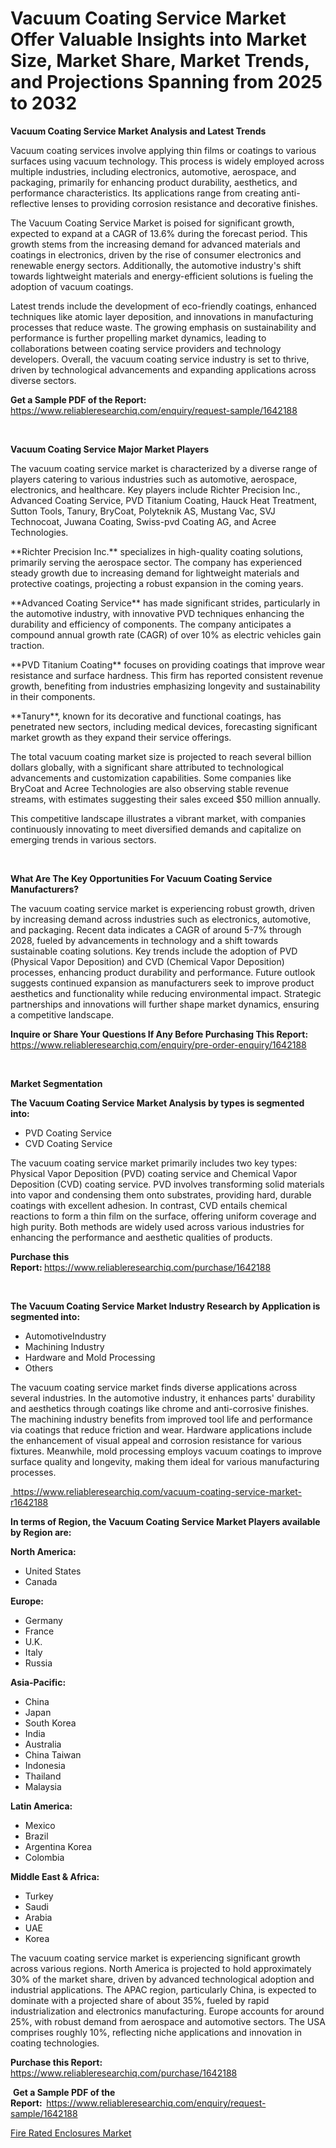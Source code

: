 <p><h1>Vacuum Coating Service Market Offer Valuable Insights into Market Size, Market Share, Market Trends, and Projections Spanning from 2025 to 2032</h1></p><p><strong>Vacuum Coating Service Market Analysis and Latest Trends</strong></p>
<p><p>Vacuum coating services involve applying thin films or coatings to various surfaces using vacuum technology. This process is widely employed across multiple industries, including electronics, automotive, aerospace, and packaging, primarily for enhancing product durability, aesthetics, and performance characteristics. Its applications range from creating anti-reflective lenses to providing corrosion resistance and decorative finishes.</p><p>The Vacuum Coating Service Market is poised for significant growth, expected to expand at a CAGR of 13.6% during the forecast period. This growth stems from the increasing demand for advanced materials and coatings in electronics, driven by the rise of consumer electronics and renewable energy sectors. Additionally, the automotive industry's shift towards lightweight materials and energy-efficient solutions is fueling the adoption of vacuum coatings. </p><p>Latest trends include the development of eco-friendly coatings, enhanced techniques like atomic layer deposition, and innovations in manufacturing processes that reduce waste. The growing emphasis on sustainability and performance is further propelling market dynamics, leading to collaborations between coating service providers and technology developers. Overall, the vacuum coating service industry is set to thrive, driven by technological advancements and expanding applications across diverse sectors.</p></p>
<p><strong>Get a Sample PDF of the Report:&nbsp;</strong> <a href="https://www.reliableresearchiq.com/enquiry/request-sample/1642188?utm_campaign=2321&utm_medium=2&utm_source=Github&utm_content=ia&utm_term=11042025&utm_id=vacuum-coating-service">https://www.reliableresearchiq.com/enquiry/request-sample/1642188</a></p>
<p>&nbsp;</p>
<p><strong>Vacuum Coating Service Major Market Players</strong></p>
<p><p>The vacuum coating service market is characterized by a diverse range of players catering to various industries such as automotive, aerospace, electronics, and healthcare. Key players include Richter Precision Inc., Advanced Coating Service, PVD Titanium Coating, Hauck Heat Treatment, Sutton Tools, Tanury, BryCoat, Polyteknik AS, Mustang Vac, SVJ Technocoat, Juwana Coating, Swiss-pvd Coating AG, and Acree Technologies.</p><p>**Richter Precision Inc.** specializes in high-quality coating solutions, primarily serving the aerospace sector. The company has experienced steady growth due to increasing demand for lightweight materials and protective coatings, projecting a robust expansion in the coming years.</p><p>**Advanced Coating Service** has made significant strides, particularly in the automotive industry, with innovative PVD techniques enhancing the durability and efficiency of components. The company anticipates a compound annual growth rate (CAGR) of over 10% as electric vehicles gain traction.</p><p>**PVD Titanium Coating** focuses on providing coatings that improve wear resistance and surface hardness. This firm has reported consistent revenue growth, benefiting from industries emphasizing longevity and sustainability in their components.</p><p>**Tanury**, known for its decorative and functional coatings, has penetrated new sectors, including medical devices, forecasting significant market growth as they expand their service offerings.</p><p>The total vacuum coating market size is projected to reach several billion dollars globally, with a significant share attributed to technological advancements and customization capabilities. Some companies like BryCoat and Acree Technologies are also observing stable revenue streams, with estimates suggesting their sales exceed $50 million annually.</p><p>This competitive landscape illustrates a vibrant market, with companies continuously innovating to meet diversified demands and capitalize on emerging trends in various sectors.</p></p>
<p>&nbsp;</p>
<p><strong>What Are The Key Opportunities For Vacuum Coating Service Manufacturers?</strong></p>
<p><p>The vacuum coating service market is experiencing robust growth, driven by increasing demand across industries such as electronics, automotive, and packaging. Recent data indicates a CAGR of around 5-7% through 2028, fueled by advancements in technology and a shift towards sustainable coating solutions. Key trends include the adoption of PVD (Physical Vapor Deposition) and CVD (Chemical Vapor Deposition) processes, enhancing product durability and performance. Future outlook suggests continued expansion as manufacturers seek to improve product aesthetics and functionality while reducing environmental impact. Strategic partnerships and innovations will further shape market dynamics, ensuring a competitive landscape.</p></p>
<p><strong>Inquire or Share Your Questions If Any Before Purchasing This Report:</strong> <a href="https://www.reliableresearchiq.com/enquiry/pre-order-enquiry/1642188?utm_campaign=2321&utm_medium=2&utm_source=Github&utm_content=ia&utm_term=11042025&utm_id=vacuum-coating-service">https://www.reliableresearchiq.com/enquiry/pre-order-enquiry/1642188</a></p>
<p>&nbsp;</p>
<p><strong>Market Segmentation</strong></p>
<p><strong>The Vacuum Coating Service Market Analysis by types is segmented into:</strong></p>
<p><ul><li>PVD Coating Service</li><li>CVD Coating Service</li></ul></p>
<p><p>The vacuum coating service market primarily includes two key types: Physical Vapor Deposition (PVD) coating service and Chemical Vapor Deposition (CVD) coating service. PVD involves transforming solid materials into vapor and condensing them onto substrates, providing hard, durable coatings with excellent adhesion. In contrast, CVD entails chemical reactions to form a thin film on the surface, offering uniform coverage and high purity. Both methods are widely used across various industries for enhancing the performance and aesthetic qualities of products.</p></p>
<p><strong>Purchase this Report:&nbsp;</strong><a href="https://www.reliableresearchiq.com/purchase/1642188?utm_campaign=2321&utm_medium=2&utm_source=Github&utm_content=ia&utm_term=11042025&utm_id=vacuum-coating-service">https://www.reliableresearchiq.com/purchase/1642188</a></p>
<p>&nbsp;</p>
<p><strong>The Vacuum Coating Service Market Industry Research by Application is segmented into:</strong></p>
<p><ul><li>AutomotiveIndustry</li><li>Machining Industry</li><li>Hardware and Mold Processing</li><li>Others</li></ul></p>
<p><p>The vacuum coating service market finds diverse applications across several industries. In the automotive industry, it enhances parts' durability and aesthetics through coatings like chrome and anti-corrosive finishes. The machining industry benefits from improved tool life and performance via coatings that reduce friction and wear. Hardware applications include the enhancement of visual appeal and corrosion resistance for various fixtures. Meanwhile, mold processing employs vacuum coatings to improve surface quality and longevity, making them ideal for various manufacturing processes.</p></p>
<p><a href="https://www.reliableresearchiq.com/vacuum-coating-service-market-r1642188?utm_campaign=2321&utm_medium=2&utm_source=Github&utm_content=ia&utm_term=11042025&utm_id=vacuum-coating-service">&nbsp;https://www.reliableresearchiq.com/vacuum-coating-service-market-r1642188</a></p>
<p><strong>In terms of Region, the Vacuum Coating Service Market Players available by Region are:</strong></p>
<p>
    <p> <strong> North America: </strong>
        <ul>
            <li>United States</li>
            <li>Canada</li>
        </ul>
        </p> 
    <p> <strong> Europe: </strong>
        <ul>
            <li>Germany</li>
            <li>France</li>
            <li>U.K.</li>
            <li>Italy</li>
            <li>Russia</li>
        </ul>
        </p> 
    <p> <strong> Asia-Pacific: </strong>
        <ul>
            <li>China</li>
            <li>Japan</li>
            <li>South Korea</li>
            <li>India</li>
            <li>Australia</li>
            <li>China Taiwan</li>
            <li>Indonesia</li>
            <li>Thailand</li>
            <li>Malaysia</li>
        </ul>
        </p> 
    <p> <strong> Latin America: </strong>
        <ul>
            <li>Mexico</li>
            <li>Brazil</li>
            <li>Argentina Korea</li>
            <li>Colombia</li>
        </ul>
        </p> 
    <p> <strong> Middle East & Africa: </strong>
        <ul>
            <li>Turkey</li>
            <li>Saudi</li>
            <li>Arabia</li>
            <li>UAE</li>
            <li>Korea</li>
        </ul>
    </p>
    </p>
<p><p>The vacuum coating service market is experiencing significant growth across various regions. North America is projected to hold approximately 30% of the market share, driven by advanced technological adoption and industrial applications. The APAC region, particularly China, is expected to dominate with a projected share of about 35%, fueled by rapid industrialization and electronics manufacturing. Europe accounts for around 25%, with robust demand from aerospace and automotive sectors. The USA comprises roughly 10%, reflecting niche applications and innovation in coating technologies.</p></p>
<p><strong>Purchase this Report: </strong><a href="https://www.reliableresearchiq.com/purchase/1642188?utm_campaign=2321&utm_medium=2&utm_source=Github&utm_content=ia&utm_term=11042025&utm_id=vacuum-coating-service">https://www.reliableresearchiq.com/purchase/1642188</a></p>
<p>&nbsp;<strong>Get a Sample PDF of the Report:&nbsp;&nbsp;</strong><a href="https://www.reliableresearchiq.com/enquiry/request-sample/1642188?utm_campaign=2321&utm_medium=2&utm_source=Github&utm_content=ia&utm_term=11042025&utm_id=vacuum-coating-service">https://www.reliableresearchiq.com/enquiry/request-sample/1642188</a></p>
<p><strong></strong></p>
<p><p><a href="https://github.com/denbelnmer50/Market-Research-Report-List-1/blob/main/fire-rated-enclosures-market.md?utm_campaign=2321&utm_medium=2&utm_source=Github&utm_content=ia&utm_term=11042025&utm_id=vacuum-coating-service">Fire Rated Enclosures Market</a></p></p>